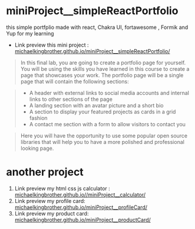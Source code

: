# miniProject__simpleReactPortfolio
this simple portfplio made with react, Chakra UI, fortawesome , Formik and Yup for my learning

- Link preview this mini project : [michaelkingbrother.github.io/miniProject__simpleReactPortfolio/](https://michaelkingbrother.github.io/miniProject__simpleReactPortfolio/)


> In this final lab, you are going to create a portfolio page for yourself. You will be using the skills you have learned in this course to create a page that showcases your work. The portfolio page will be a single page that will contain the following sections:

> - A header with external links to social media accounts and internal links to other sections of the page
> - A landing section with an avatar picture and a short bio
> - A section to display your featured projects as cards in a grid fashion
> - A contact me section with a form to allow visitors to contact you

> Here you will have the opportunity to use some popular open source libraries that will help you to have a more polished and professional looking page.

# another project

1. Link preview my html css js calculator : [michaelkingbrother.github.io//miniProject__calculator/](https://michaelkingbrother.github.io/miniProject__calculator/)
2. Link preview my profile card: [michaelkingbrother.github.io/miniProject__profileCard/](https://michaelkingbrother.github.io/miniProject__profileCard/)
3. Link preview my product card: [michaelkingbrother.github.io/miniProject__productCard/](https://michaelkingbrother.github.io/miniProject__productCard/)